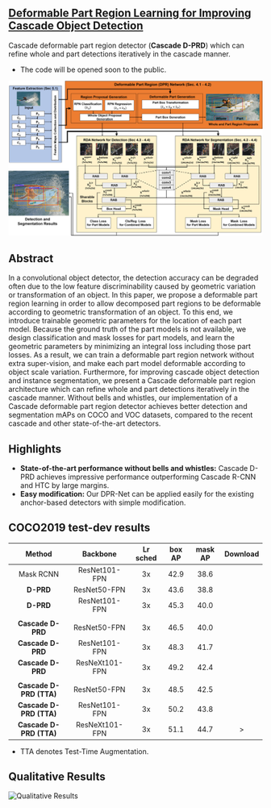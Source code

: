 ## [Deformable Part Region Learning for Improving Cascade Object Detection](https://arxiv.org)

<!-- [[ArXiv]](https://arxiv.org/abs/) -->

Cascade deformable part region detector (**Cascade D-PRD**) which can refine whole and part detections iteratively in the cascade manner.

* The code will be opened soon to the public.

![Deformable_v10](Figures/Deformable_v10.png)

## Abstract


In a convolutional object detector, the detection accuracy can be degraded often  due to the low feature discriminability  caused by geometric variation or transformation
of an object. In this paper, we propose a deformable part region learning in order to allow decomposed part regions to be deformable according to geometric transformation of an object. 
To this end, we introduce trainable geometric parameters for the location of each part model.
Because the ground truth of the part models is not available, we design classification and mask losses for part models, and learn the geometric parameters by minimizing an integral loss including those part losses. As a result, we 
can train a deformable part region network without extra super-vision, and make each part model deformable according to object scale variation. Furthermore, for improving
cascade object detection and instance segmentation, we present a Cascade deformable part region architecture which can refine whole and part detections iteratively in the cascade manner. 
Without bells and whistles, our implementation of a Cascade deformable part region detector achieves better detection and segmentation mAPs on COCO and VOC datasets, 
compared to the recent cascade and other state-of-the-art detectors. 

## Highlights

* **State-of-the-art performance without bells and whistles:** Cascade D-PRD achieves impressive performance outperforming Cascade R-CNN and HTC by large margins.
* **Easy modification:** Our DPR-Net can be applied easily for the existing anchor-based detectors with simple modification.

## COCO2019 test-dev results

|Method|Backbone|Lr sched|box AP|mask AP|Download|
|:--------:|:--------:|:---:|:----:|:----:|:----------------:|
Mask RCNN|ResNet101-FPN|3x|42.9|38.6|
**D-PRD**|ResNet50-FPN|3x|43.6|38.8|
**D-PRD**|ResNet101-FPN|3x|45.3|40.0|
||
**Cascade D-PRD**|ResNet50-FPN|3x|46.5|40.0|
**Cascade D-PRD**|ResNet101-FPN|3x|48.3|41.7|
**Cascade D-PRD**|ResNeXt101-FPN|3x|49.2|42.4|
||
**Cascade D-PRD (TTA)**|ResNet50-FPN|3x|48.5|42.5|
**Cascade D-PRD (TTA)**|ResNet101-FPN|3x|50.2|43.8|
**Cascade D-PRD (TTA)**|ResNeXt101-FPN|3x|51.1|44.7|>
* TTA denotes Test-Time Augmentation.



## Qualitative Results

![Qualitative Results](Figures/Qualitative_Results.png)


